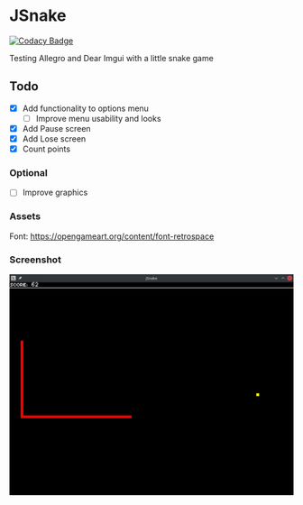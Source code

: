# JSnake

[![Codacy Badge](https://api.codacy.com/project/badge/Grade/f23deb0417e14b5cade23369ebc0331c)](https://app.codacy.com/gh/paussu/JSnake?utm_source=github.com&utm_medium=referral&utm_content=paussu/JSnake&utm_campaign=Badge_Grade_Settings)

Testing Allegro and Dear Imgui with a little snake game

## Todo
- [X] Add functionality to options menu
  - [ ] Improve menu usability and looks 
- [x] Add Pause screen
- [x] Add Lose screen
- [X] Count points
### Optional
- [ ] Improve graphics 


### Assets
Font: https://opengameart.org/content/font-retrospace

### Screenshot
![Alt text](Assets/Screenshot.png)
